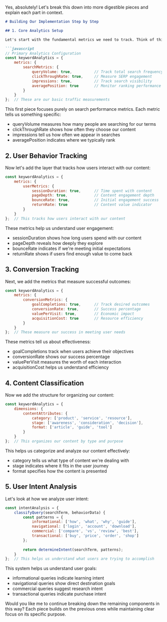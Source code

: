 Yes, absolutely! Let's break this down into more digestible pieces and explain each part in context. 



```markdown
# Building Our Implementation Step by Step

## 1. Core Analytics Setup

Let's start with the fundamental metrics we need to track. Think of this as laying the foundation for our measurement system:

```javascript
// Primary Analytics Configuration
const keywordAnalytics = {
    metrics: {
        searchMetrics: {
            queryVolume: true,          // Track total search frequency
            clickThroughRate: true,     // Measure SERP engagement
            impressions: true,          // Track search visibility
            averagePosition: true       // Monitor ranking performance
        }
    }
};  // These are our basic traffic measurements
```

This first piece focuses purely on search performance metrics. Each metric tells us something specific:
- queryVolume measures how many people are searching for our terms
- clickThroughRate shows how often they choose our content
- impressions tell us how often we appear in searches
- averagePosition indicates where we typically rank

## 2. User Behavior Tracking

Now let's add the layer that tracks how users interact with our content:

```javascript
const keywordAnalytics = {
    metrics: {
        userMetrics: {
            sessionDuration: true,      // Time spent with content
            pageDepth: true,            // Content engagement depth
            bounceRate: true,           // Initial engagement success
            returnRate: true            // Content value indicator
        }
    }
};  // This tracks how users interact with our content
```

These metrics help us understand user engagement:
- sessionDuration shows how long users spend with our content
- pageDepth reveals how deeply they explore
- bounceRate indicates if we're meeting initial expectations
- returnRate shows if users find enough value to come back

## 3. Conversion Tracking

Next, we add the metrics that measure successful outcomes:

```javascript
const keywordAnalytics = {
    metrics: {
        conversionMetrics: {
            goalCompletions: true,      // Track desired outcomes
            conversionRate: true,       // Success percentage
            valuePerVisit: true,        // Economic impact
            acquisitionCost: true       // Resource efficiency
        }
    }
};  // These measure our success in meeting user needs
```

These metrics tell us about effectiveness:
- goalCompletions track when users achieve their objectives
- conversionRate shows our success percentage
- valuePerVisit measures the worth of each interaction
- acquisitionCost helps us understand efficiency

## 4. Content Classification

Now we add the structure for organizing our content:

```javascript
const keywordAnalytics = {
    dimensions: {
        contentAttributes: {
            category: ['product', 'service', 'resource'],
            stage: ['awareness', 'consideration', 'decision'],
            format: ['article', 'guide', 'tool']
        }
    }
};  // This organizes our content by type and purpose
```

This helps us categorize and analyze our content effectively:
- category tells us what type of content we're dealing with
- stage indicates where it fits in the user journey
- format specifies how the content is presented

## 5. User Intent Analysis

Let's look at how we analyze user intent:

```javascript
const intentAnalysis = {
    classifyQuery(searchTerm, behaviorData) {
        const patterns = {
            informational: ['how', 'what', 'why', 'guide'],
            navigational: ['login', 'account', 'download'],
            commercial: ['compare', 'vs', 'review', 'best'],
            transactional: ['buy', 'price', 'order', 'shop']
        };
        
        return determineIntent(searchTerm, patterns);
    }
};  // This helps us understand what users are trying to accomplish
```

This system helps us understand user goals:
- informational queries indicate learning intent
- navigational queries show direct destination goals
- commercial queries suggest research intent
- transactional queries indicate purchase intent

Would you like me to continue breaking down the remaining components in this way? Each piece builds on the previous ones while maintaining clear focus on its specific purpose.
